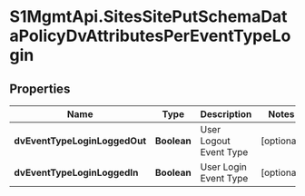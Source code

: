 # S1MgmtApi.SitesSitePutSchemaDataPolicyDvAttributesPerEventTypeLogin

## Properties
Name | Type | Description | Notes
------------ | ------------- | ------------- | -------------
**dvEventTypeLoginLoggedOut** | **Boolean** | User Logout Event Type | [optional] 
**dvEventTypeLoginLoggedIn** | **Boolean** | User Login Event Type | [optional] 


